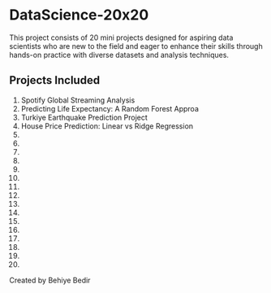 # DataScience-20x20

This project consists of 20 mini projects designed for aspiring data scientists who are new to the field and eager to enhance their skills through hands-on practice with diverse datasets and analysis techniques.
## Projects Included

1. Spotify Global Streaming Analysis  
2. Predicting Life Expectancy: A Random Forest Approa
3. Turkiye Earthquake Prediction Project
4. House Price Prediction: Linear vs Ridge Regression
5. 
6.  
7.   
8.   
9.  
10.    
11.    
12.  
13.   
14.   
15.    
16.   
17.    
18.  
19.   
20. 


Created by Behiye Bedir

